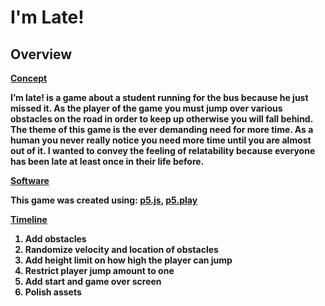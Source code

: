 # I'm Late!

## Overview


<ins><strong>Concept<strong><ins>

I’m late! is a game about a student running for the bus because he just missed it. As the player of the game you must jump over various obstacles on the road in order to keep up otherwise you will fall behind. The theme of this game is the ever demanding need for more time. As a human you never really notice you need more time until you are almost out of it. I wanted to convey the feeling of relatability because everyone has been late at least once in their life before.

  
<ins><strong>Software<strong><ins>

This game was created using:
<a href="https://p5js.org/" target="_blank">p5.js</a>, 
<a href="https://molleindustria.github.io/p5.play/" target="_blank">p5.play</a>

  
<ins><strong>Timeline<strong><ins>
1. Add obstacles
2. Randomize velocity and location of obstacles
3. Add height limit on how high the player can jump
4. Restrict player jump amount to one
5. Add start and game over screen
6. Polish assets

